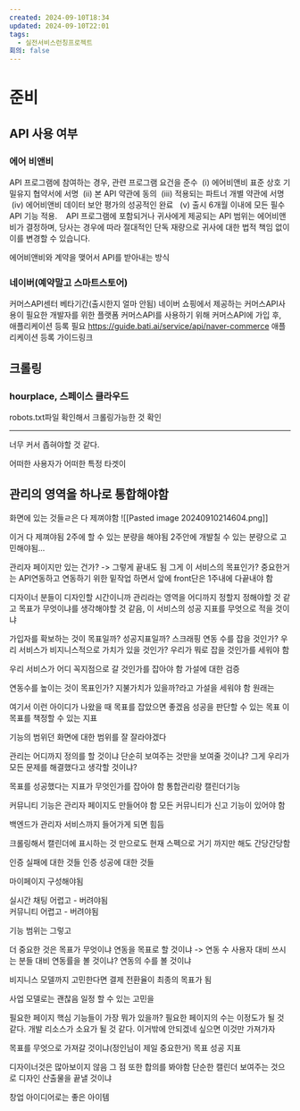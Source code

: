 ```yaml
---
created: 2024-09-10T18:34
updated: 2024-09-10T22:01
tags:
  - 실전서비스런칭프로젝트
회의: false
---
```


# 준비
## API 사용 여부
### 에어 비앤비
API 프로그램에 참여하는 경우, 관련 프로그램 요건을 준수
 (i) 에어비앤비 표준 상호 기밀유지 협약서에 서명 
 (ii) 본 API 약관에 동의 
 (iii) 적용되는 파트너 개별 약관에 서명 
 (iv) 에어비앤비 데이터 보안 평가의 성공적인 완료
  (v) 출시 6개월 이내에 모든 필수 API 기능 적용.
  
 API 프로그램에 포함되거나 귀사에게 제공되는 API 범위는 에어비앤비가 결정하며, 당사는 경우에 따라 절대적인 단독 재량으로 귀사에 대한 법적 책임 없이 이를 변경할 수 있습니다.

에어비앤비와 계약을 맺어서 API를 받아내는 방식


### 네이버(예약말고 스마트스토어)
커머스API센터 베타기간(출시한지 얼마 안됨)
네이버 쇼핑에서 제공하는 커머스API사용이 필요한 개발자를 위한 플랫폼
커머스API를 사용하기 위해 커머스API에 가입 후, 애플리케이션 등록 필요
https://guide.bati.ai/service/api/naver-commerce
애플리케이션 등록 가이드링크

## 크롤링
### hourplace, 스페이스 클라우드
robots.txt파일 확인해서 크롤링가능한 것 확인

---

너무 커서 좁혀야할 것 같다.

어떠한 사용자가 어떠한 특정 타겟이


## 관리의 영역을 하나로 통합해야함
화면에 있는 것들ㄹ은 다 제껴야함 
![[Pasted image 20240910214604.png]]

이거 다 제껴야됨
2주에 할 수 있는 분량을 해야됨
2주안에 개발칠 수 있는 분량으로 고민해야됨...

관리자 페이지만 있는 건가? -> 그렇게 끝내도 됨 그게 이 서비스의 목표인가?
중요한거는 API연동하고 연동하기 위한 밑작업 하면서 앞에 front단은 1주내에 다끝내야 함

디자이너 분들이 디자인할 시간이니까
관리라는 영역을 어디까지 정할지 정해야할 것 같고
목표가 무엇이냐를 생각해야할 것 같음, 이 서비스의 성공 지표를 무엇으로 적을 것이냐

가입자를 확보하는 것이 목표일까? 성공지표일까?
스크래핑 연동 수를 잡을 것인가?  우리 서비스가 비지니스적으로 가치가 있을 것인가?
우리가 뭐로 잡을 것인가를 세워야 함

우리 서비스가 어디 꼭지점으로 갈 것인가를 잡아야 함
가설에 대한 검증

연동수를 높이는 것이 목표인가? 지불가치가 있을까?라고 가설을 세워야 함 원래는

여기서 이런 아이디가 나왔을 때 목표를 잡았으면 좋겠음 성공을 판단할 수 있는 목표
이 목표를 책정할 수 있는 지표

기능의 범위던 화면에 대한 범위를 잘 잘라야겠다

관리는 어디까지 정의를 할 것이냐 단순히 보여주는 것만을 보여줄 것이냐? 그게 우리가 모든 문제를 해결했다고 생각할 것이냐?

목표를 성공했다는 지표가 무엇인가를 잡아야 함
통합관리랑 캘린더기능

커뮤니티 기능은 관리자 페이지도 만들어야 함 
모든 커뮤니티가 신고 기능이 있어야 함

백엔드가 관리자 서비스까지 들어가게 되면 힘듬


크롤링해서 캘린더에 표시하는 것 만으로도 현재 스펙으로 거기 까지만 해도 간당간당함

인증 실패에 대한 것들 
인증 성공에 대한 것들

마이페이지 구성해야됨

실시간 채팅 어렵고 - 버려야됨  
커뮤니티 어렵고 - 버려야됨

기능 범위는 그렇고

더 중요한 것은 목표가 무엇이냐 연동을 목표로 할 것이냐 -> 연동 수
사용자 대비 쓰시는 분들 대비 연동률을 볼 것이냐?
연동의 수를 볼 것이냐

비지니스 모델까지 고민한다면 결제 전환율이 최종의 목표가 됨

사업 모델로는 괜찮음 일정 할 수 있는 고민을

필요한 페이지 핵심 기능들이 가장 뭐가 있을까? 필요한 페이지의 수는 이정도가 될 것 같다. 개발 리소스가 소요가 될 것 같다. 이거밖에 안되겠네 싶으면 이것만 가져가자

목표를 무엇으로 가져갈 것이냐(정인님이 제일 중요한거) 목표 성공 지표

디자이너것은 많아보이지 않음 그 점 또한 합의를 봐야함 단순한 캘린더 보여주는 것으로 디자인 산출물을 끝낼 것이냐

창업 아이디어로는 좋은 아이템










